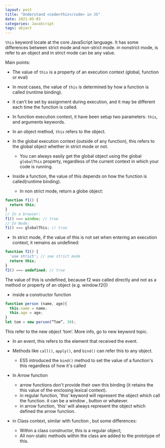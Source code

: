 ```yaml
---
layout: post
title: "Understand <code>this</code> in JS"
date: 2021-05-03
categories: JavaScript
tags: object 
---
```


`this` keyword locate at the core JavaScript language. It has some differences between strict mode and non-strict mode. in nonstrict mode, is refer to an object and in strict mode can be any value. 

Main points:
- The value of `this` is a property of an execution context (global, function or eval)
- In most cases, the value of `this` is determined by how a function is called (runtime binding). 
- It can't be set by assignment during execution, and it may be different each time the function is called.
- In function execution context, it have been setup two parameters: `this`, and arguments keywords. 
- In an object method, `this` refers to the object.
- In the global execution context (outside of any function), this refers to the global object whether in strict mode or not. 
  - You can always easily get the global object using the global `globalThis` property, regardless of the current context in which your code is running.

- Inside a function, the value of this depends on how the function is called(runtime binding).
  - In non strict mode, return a globe object:
```javascript
function f1() {
  return this;
}
// In a browser:
f1() === window; // true
// In Node:
f1() === globalThis; // true
```
  - In strict mode, if the value of this is not set when entering an execution context, it remains as undefined:
```javascript
function f2() {
  'use strict'; // see strict mode
  return this;
}
f2() === undefined; // true
```
  The value of this is undefined, because f2 was called directly and not as a method or property of an object (e.g. window.f2())

- inside a constructor function
```javascript
function person (name, age){
  this.name = name;
  this.age = age;
}
let tom = new person(“Tom”, 30);
```
This refer to the new object ‘tom’. More info, go to new keyword topic.

- In an event, this refers to the element that received the event.

- Methods like `call()`, `apply()`, and `bind()` can refer this to any object.
  - ES5 introduced the `bind()` method to set the value of a function's this regardless of how it's called

- In Arrow function
  - arrow functions don't provide their own this binding (it retains the this value of the enclosing lexical context).
  - in regular function, 'this' keyword will represent the object which call the function. it can be a window , button or whatever. 
  - in arrow function, ‘this’ will always represent the object which defined the arrow function.

- in Class context, similar with function , but some differences: 
  - Within a class constructor, this is a regular object;
  - All non-static methods within the class are added to the prototype of this.


